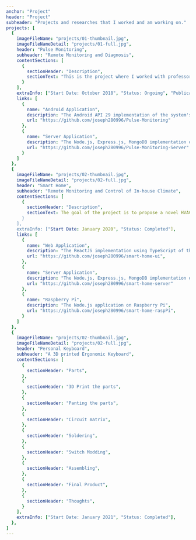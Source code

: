 ```yaml
---
anchor: "Project"
header: "Project"
subheader: "Projects and researches that I worked and am working on."
projects: [
  {
    imageFileName: "projects/01-thumbnail.jpg",
    imageFileNameDetail: "projects/01-full.jpg",
    header: "Pulse Monitoring",
    subheader: "Remote Monitoring and Diagnosis",
    contentSections: [
      {
        sectionHeader: "Description",
        sectionText: "This is the project where I worked with professor Chen-Hsiang Yu at WIT. We tried to designed a device that capable of collecting and visualizing pulse wrist pulse data to help chinese medicine practitioners in diagnosing their patients. Right now we are trying to applied data analysis and data processing to the gathered data."
      }
    ],
    extraInfo: ["Start Date: October 2018", "Status: Ongoing", "Publication: MIT URTC 2020", "Lightning talk: MIT URTC 2019 "],
    links: [
      {
        name: "Android Application",
        description: "The Android API 29 implementation of the system's UI",
        url: "https://github.com/joseph280996/Pulse-Monitoring"
      }, 
      {
        name: "Server Application",
        description: "The Node.js, Express.js, MongoDB implementation of the system",
        url: "https://github.com/joseph280996/Pulse-Monitoring-Server"
      }
    ]
  },
  {
    imageFileName: "projects/02-thumbnail.jpg",
    imageFileNameDetail: "projects/02-full.jpg",
    header: "Smart Home",
    subheader: "Remote Monitoring and Control of In-house Climate",
    contentSections: [
      {
        sectionHeader: "Description",
        sectionText: The goal of the project is to propose a novel HVAC system that capable of taking temperature data from multiple rooms and redirect the heat flow from one room to another for better efficiency in heat management. The system also taking the outdoor weather into consideration for when to turn on heater, open the window or turn on the AC.",
      }
    ],
    extraInfo: ["Start Date: January 2020", "Status: Completed"],
    links: [
      {
        name: "Web Application",
        description: "The ReactJS implementation using TypeScript of the system's UI",
        url: "https://github.com/joseph280996/smart-home-ui",
      }, 
      {
        name: "Server Application",
        description: "The Node.js, Express.js, MongoDB implementation of the system",
        url: "https://github.com/joseph280996/smart-home-server"
      },
      {
        name: "Raspberry Pi",
        description: "The Node.js application on Raspberry Pi",
        url: "https://github.com/joseph280996/smart-home-raspPi",
      }
    ]
  },
  {
    imageFileName: "projects/02-thumbnail.jpg",
    imageFileNameDetail: "projects/02-full.jpg",
    header: "Personal Keyboard",
    subheader: "A 3D printed Ergonomic Keyboard",
    contentSections: [
      {
        sectionHeader: "Parts",
      },
      {
        sectionHeader: "3D Print the parts",
      },
      {
        sectionHeader: "Panting the parts",
      },
      {
        sectionHeader: "Circuit matrix",
      },
      {
        sectionHeader: "Soldering",
      },
      {
        sectionHeader: "Switch Modding",
      },
      {
        sectionHeader: "Assembling",
      },
      {
        sectionHeader: "Final Product",
      },
      {
        sectionHeader: "Thoughts",
      }
    ],
    extraInfo: ["Start Date: January 2021", "Status: Completed"],
  },
]
---
```

